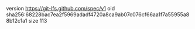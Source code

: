 version https://git-lfs.github.com/spec/v1
oid sha256:68228bac7ea2f5969adadf4720a8ca9ab07c076cf66aa1f7a55955a88b12c1a1
size 113
